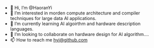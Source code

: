 - 👋 Hi, I’m @HaoranYi
- 👀 I’m interested in morden compute architecture and compiler techniques for large data AI applications.
- 🌱 I’m currently learning AI algoirthm and hardware description languages.
- 💞️ I’m looking to collaborate on hardware design for AI algorithm....
- 📫 How to reach me hyi@github.com

<!---
HaoranYi/HaoranYi is a ✨ special ✨ repository because its `README.md` (this file) appears on your GitHub profile.
You can click the Preview link to take a look at your changes.
--->
